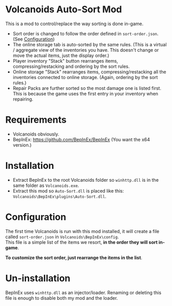 ﻿# Volcanoids Auto-Sort Mod
This is a mod to control/replace the way sorting is done in-game.

- Sort order is changed to follow the order defined in `sort-order.json`. (See [Configuration](#Configuration))
- The online storage tab is auto-sorted by the same rules. (This is a virtual / aggregate view of the inventories you have. This doesn't change or move the actual items, just the display order.)
- Player inventory "Stack" button rearranges items, compressing/restacking and ordering by the sort rules.
- Online storage "Stack" rearranges items, compressing/restacking all the inventories connected to online storage. (Again, ordering by the sort rules.)
- Repair Packs are further sorted so the most damage one is listed first. This is because the game uses the first entry in your inventory when repairing.

# Requirements
- Volcanoids obviously.
- BepInEx: https://github.com/BepInEx/BepInEx (You want the x64 version.)

# Installation
- Extract BepInEx to the root Volcanoids folder so `winhttp.dll` is in the same folder as `Volcanoids.exe`.
- Extract this mod so `Auto-Sort.dll` is placed like this: `Volcanoids\BepInEx\plugins\Auto-Sort.dll`.

# Configuration
The first time Volcanoids is run with this mod installed, it will create a file called `sort-order.json` in `Volcanoids\BepInEx\config`.<br>
This file is a simple list of the items we resort, **in the order they will sort in-game**.

**To customize the sort order, just rearrange the items in the list**.

# Un-installation
BepInEx uses `winhttp.dll` as an injector/loader. Renaming or deleting this file is enough to disable both my mod and the loader.